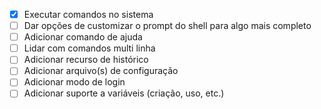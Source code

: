 - [x] Executar comandos no sistema
- [ ] Dar opções de customizar o prompt do shell para algo mais completo
- [ ] Adicionar comando de ajuda
- [ ] Lidar com comandos multi linha
- [ ] Adicionar recurso de histórico
- [ ] Adicionar arquivo(s) de configuração
- [ ] Adicionar modo de login
- [ ] Adicionar suporte a variáveis (criação, uso, etc.)
